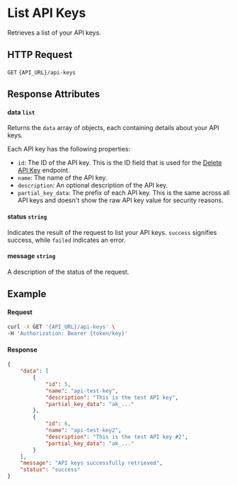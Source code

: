 # List API Keys

Retrieves a list of your API keys.

## HTTP Request

`GET` `{API_URL}/api-keys`

## Response Attributes

#### data `list`

Returns the `data` array of objects, each containing details about your API keys.

Each API key has the following properties:
- `id`: The ID of the API key. This is the ID field that is used for the [Delete API Key](Delete_API_Key.md) endpoint.
- `name`: The name of the API key.
- `description`: An optional description of the API key.
- `partial_key_data`: The prefix of each API key. This is the same across all API keys and doesn't show the raw API key value for security reasons.

#### status `string`

Indicates the result of the request to list your API keys. `success` signifies success, while `failed` indicates an error.

#### message `string`

A description of the status of the request.

## Example

#### Request

```bash
curl -X GET '{API_URL}/api-keys' \
-H 'Authorization: Bearer {token/key}'
```

#### Response

```json
{
    "data": [
        {
            "id": 5,
            "name": "api-test-key",
            "description": "This is the test API key",
            "partial_key_data": "ak_..."
        },
        {
            "id": 6,
            "name": "api-test-key2",
            "description": "This is the test API key #2",
            "partial_key_data": "ak_..."
        }
    ],
    "message": "API keys successfully retrieved",
    "status": "success"
}
```